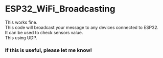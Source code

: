 # ESP32_WiFi_Broadcasting
This works fine.  
This code will broadcast your message to any devices connected to ESP32.  
It can be used to check sensors value.  
This using UDP.

### If this is useful, please let me know!
